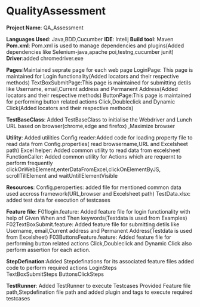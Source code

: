 # QualityAssessment

**Project Name**: QA_Assessment

**Languages Used**: Java,BDD,Cucumber
**IDE**: Intelij
**Build tool**: Maven
**Pom.xml**: Pom.xml is used to manage dependencies and plugins(Added dependencies like Selenium-java,apache poi,testng,cucumber junit)
**Driver**:added chromedriver.exe

**Pages**:Maintained seprate page for each web page
LoginPage: This page is maintained for Login functionality(Added locators and their respective methods)
TextBoxSubmitPage:This page is maintained for submitting detils like Username, email,Current address and Permanent Address(Added locators and their respective methods)
ButtonPage:This page is maintained for performing button related actions Click,Doubleclick and Dynamic Click(Added locators and their respective methods)

**TestBaseClass**:
Added TestBaseClass to initialise the Webdriver and Lunch URL based on browser(chrome,edge and firefox) ,Maximize browser

**Utility**:
Added utilities
Config reader:Added code for loading property file to read data from Config.properties( read browsername,URL and Excelsheet path)
Excel helper: Added common utility to read data from excelsheet
FunctionCaller: Added common utility for Actions which are requernt to perform frequently clickOnWebElement,enterDataFromExcel,clickOnElementByJS, scrollTillElement and waitUntillElementVisible

**Resources**:
Config.peroperties: added file for mentioned common data used accross framework(URL,browser and Excelsheet path)
TestData.xlsx: added test data for execution of testcases

**Feature file**:
F01login.feature: Added feature file for login functionality with help of Given When and Then keywords(Testdata is used from Examples)
F02TextBoxSubmit.feature: Added feature file for submitting detils like Username, email,Current address and Permanent Address(Testdata is used from Excelsheet)
F03ButtonsFeature.feature: Added feature file for performing button related actions Click,Doubleclick and Dynamic Click also perform assertion for each action.

**StepDefination**:Added Stepdefinations for its associated feature files added code to perform required actions
LoginSteps  
TextBoxSubmitSteps
ButtonsClickSteps

**TestRunner**:
Added TestRunner to execute Testcases
Provided Feature file path,Stepdefination file path and added plugin and tags to execute required testcases

 





